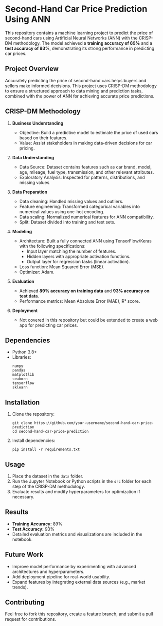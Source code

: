 # Second-Hand Car Price Prediction Using ANN  
This repository contains a machine learning project to predict the price of second-hand cars using Artificial Neural Networks (ANN) with the CRISP-DM methodology. The model achieved a **training accuracy of 89%** and a **test accuracy of 93%**, demonstrating its strong performance in predicting car prices.  

## Project Overview  
Accurately predicting the price of second-hand cars helps buyers and sellers make informed decisions. This project uses CRISP-DM methodology to ensure a structured approach to data mining and prediction tasks, combined with the power of ANN for achieving accurate price predictions.  

## CRISP-DM Methodology  

1. **Business Understanding**  
   - Objective: Build a predictive model to estimate the price of used cars based on their features.
   - Value: Assist stakeholders in making data-driven decisions for car pricing.  

2. **Data Understanding**  
   - Data Source: Dataset contains features such as car brand, model, age, mileage, fuel type, transmission, and other relevant attributes.
   - Exploratory Analysis: Inspected for patterns, distributions, and missing values.

3. **Data Preparation**  
   - Data cleaning: Handled missing values and outliers.
   - Feature engineering: Transformed categorical variables into numerical values using one-hot encoding.
   - Data scaling: Normalized numerical features for ANN compatibility.
   - Split: Dataset divided into training and test sets.

4. **Modeling**  
   - Architecture: Built a fully connected ANN using TensorFlow/Keras with the following specifications:
     - Input layer matching the number of features.
     - Hidden layers with appropriate activation functions.
     - Output layer for regression tasks (linear activation).
   - Loss function: Mean Squared Error (MSE).  
   - Optimizer: Adam.

5. **Evaluation**  
   - Achieved **89% accuracy on training data** and **93% accuracy on test data**.  
   - Performance metrics: Mean Absolute Error (MAE), R² score.

6. **Deployment**  
   - Not covered in this repository but could be extended to create a web app for predicting car prices.

## Dependencies  
- Python 3.8+
- Libraries:  
  ```
  numpy  
  pandas  
  matplotlib  
  seaborn  
  tensorflow  
  sklearn  
  ```

## Installation  
1. Clone the repository:  
   ```
   git clone https://github.com/your-username/second-hand-car-price-prediction
   cd second-hand-car-price-prediction
   ```
2. Install dependencies:  
   ```
   pip install -r requirements.txt
   ```

## Usage  
1. Place the dataset in the `data` folder.
2. Run the Jupyter Notebook or Python scripts in the `src` folder for each step of the CRISP-DM methodology.
3. Evaluate results and modify hyperparameters for optimization if necessary.  

## Results  
- **Training Accuracy:** 89%  
- **Test Accuracy:** 93%  
- Detailed evaluation metrics and visualizations are included in the notebook.  

## Future Work  
- Improve model performance by experimenting with advanced architectures and hyperparameters.  
- Add deployment pipeline for real-world usability.  
- Expand features by integrating external data sources (e.g., market trends).  

## Contributing  
Feel free to fork this repository, create a feature branch, and submit a pull request for contributions.
